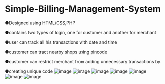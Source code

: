# Simple-Billing-Management-System
●Designed using HTML/CSS,PHP

●contains two types of login, one for customer and another for merchant

●user can track all his transactions with date and time

●customer can tract nearby shops using pincode

●customer can restrict merchant from adding unnecessary transactions by

●creating unique code
![image](https://user-images.githubusercontent.com/76737199/200723013-c9d1f379-79ef-46a6-be22-9881e9551414.png)
![image](https://user-images.githubusercontent.com/76737199/200723077-cb526cb6-0be4-4ac4-ab03-3c16d2ad7c4c.png)
![image](https://user-images.githubusercontent.com/76737199/200723098-172899c3-67fc-483d-9340-22f0bf31fd06.png)
![image](https://user-images.githubusercontent.com/76737199/200723115-73170eb4-de20-43bf-8414-572fe2523d9a.png)
![image](https://user-images.githubusercontent.com/76737199/200723517-5b9b9808-b340-4872-9cd5-c68fad3874b8.png)
![image](https://user-images.githubusercontent.com/76737199/200723596-c1ef35b9-d935-4aa8-bf2e-8d705f69d77c.png)
![image](https://user-images.githubusercontent.com/76737199/200723603-f30aec1f-9455-4105-a487-472b6eb4fc63.png)
